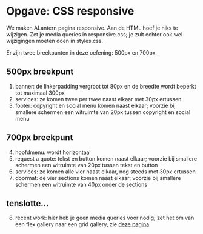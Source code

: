 # Opgave: CSS responsive

We maken ALantern pagina responsive. Aan de HTML hoef je niks te wijzigen. Zet je media queries in responsive.css; je zult echter ook wel wijzigingen moeten doen in styles.css.

Er zijn twee breekpunten in deze oefening: 500px en 700px.

## 500px breekpunt

1. banner: de linkerpadding vergroot tot 80px en de breedte wordt beperkt tot maximaal 300px
2. services: ze komen twee per twee naast elkaar met 30px ertussen
3. footer: copyright en social menu komen naast elkaar; voorzie bij smallere schermen een witruimte van 20px tussen copyright en social menu

## 700px breekpunt

4. hoofdmenu: wordt horizontaal
5. request a quote: tekst en button komen naast elkaar; voorzie bij smallere schermen een witruimte van 20px tussen tekst en button
6. services: ze komen alle vier naast elkaar, nog steeds met 30px ertussen  
7. doormat: de vier sections komen naast elkaar; voorzie bij smallere schermen een witruimte van 40px onder de sections

## tenslotte...

8. recent work: hier heb je geen media queries voor nodig; zet het om van een flex gallery naar een grid gallery, zie [deze pagina](https://rogiervdl.github.io/CSS-course/04_layout.html#voorbeeld-5-foto-gallerij)
